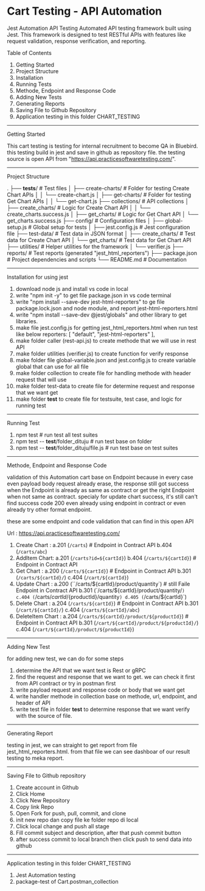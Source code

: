 # Cart Testing - API Automation

Jest Automation API Testing
Automated API testing framework built using Jest. This framework is designed to test RESTful APIs with features like request validation, response verification, and reporting.

Table of Contents
1. Getting Started
2. Project Structure
3. Installation
4. Running Tests
5. Methode, Endpoint and Response Code
6. Adding New Tests
7. Generating Reports
8. Saving File to Github Repository
9. Application testing in this folder CHART_TESTING

---------------------
Getting Started

This cart testing is testing for internal recruitment to become QA in Bluebird. this testing build in jest and save in github as repository file. the testing source is open API from "https://api.practicesoftwaretesting.com/".

---------------------
Project Structure

.
├── __tests__/                 # Test files
│   ├── create-charts/         # Folder for testing Create Chart APIs
│   │   └── create-chart.js
│   ├── get-charts/            # Folder for testing Get Chart APIs
│   │   └── get-chart.js
├── collections/               # API collections
│   ├── create_charts/         # Logic for Create Chart API
│   │   └── create_charts.success.js
│   ├── get_charts/            # Logic for Get Chart API
│       └── get_charts.success.js
├── config/                    # Configuration files
│   ├── global-setup.js        # Global setup for tests
│   ├── jest.config.js         # Jest configuration file
├── test-data/                 # Test data in JSON format
│   ├── create_charts/         # Test data for Create Chart API
│   └── get_charts/            # Test data for Get Chart API
├── utilities/                 # Helper utilities for the framework
│   └── verifier.js
├── reports/                   # Test reports (generated "jest_html_reporters")
├── package.json               # Project dependencies and scripts
└── README.md                  # Documentation

---------------------
Installation for using jest

1. download node js and install vs code in local
2. write "npm init -y" to get file package.json in vs code terminal
3. write "npm install --save-dev jest-html-reporters" to ge file package.lock.json and node module, and report jest-html-reporters.html
4. write "npm install --save-dev @jest/globals" and other library to get libraries.
5. make file jest.config.js for getting jest_html_reporters.html when run test like below
    reporters: [
        "default",
        "jest-html-reporters"
    ],
6. make folder caller (rest-api.js) to create methode that we will use in rest API
7. make folder utilities (verifier.js) to create function for verify response
8. make folder file global-variable.json and jest.config.js to create variable global that can use for all file
9. make folder collection to create file for handling methode with header request that will use
10. make folder test-data to create file for determine request and response that we want get
11. make folder __test__ to create file for testsuite, test case, and logic for running test

---------------------
Running Test

1. npm test                                     # run test all test suites
2. npm test -- __test__/folder_dituju           # run test base on folder
3. npm test -- __test__/folder_dituju/file.js   # run test base on test suites       

---------------------
Methode, Endpoint and Response Code

validation of this Automation cart base on Endpoint because in every case even payload body request already erase, the response still got success when the Endpoint is already as same as contract or get the right Endpoint when not same as contract. specialy for update chart success, it's still can't find success code 200 even already using endpoint in contract or even already try other format endpoint.

these are some endpoint and code validation that can find in this open API

Url : https://api.practicesoftwaretesting.com/

1. Create Chart : 
    a.201 (`/carts`)                # Endpoint in Contract API
    b.404 (`/carts/abc`)
2. AddItem Chart: 
    a.201 (`/carts?id=${cartId}`)
    b.404 (`/carts/${cartId}`)      # Endpoint in Contract API
3. Get Chart    : 
    a.200 (`/carts/${cartId}`)      # Endpoint in Contract API
    b.301 (`/carts/${cartId}/`)
    c.404 (`/cart/${cartId}`)
4. Update Chart : 
    a.200 (``/carts/${cartId}/product/quantity`)     # still Faile Endpoint in Contract API
    b.301 (`/carts/${cartId}/product/quantity/`)
    c.404 (`/carts/${cartId}/${productId}/quantity`)
    d.405 (`/carts/${cartId}`)
5. Delete Chart : 
    a.204 (`/carts/${cartId}`)      # Endpoint in Contract API
    b.301 (`/cart/${cartId}/`)
    c.404 (`/carts/${cartId}/abc`)
6. DeleteItem Chart : 
    a.204 (`/carts/${cartId}/product/${productId}`) # Endpoint in Contract API
    b.301 (`/cart/${cartId}/product/${productId}/`)
    c.404 (`/cart/${cartId}/product/${productId}`)

---------------------
Adding New Test

for adding new test, we can do for some steps
1. determine the API that we want test is Rest or gRPC
2. find the request and response that we want to get. we can check it first from API contract or try in postman first
3. write payload request and response code or body that we want get
4. write handler methode in collection base on methode, url, endpoint, and header of API
5. write test file in folder __test__ to determine response that we want verify with the source of file.

---------------------
Generating Report

testing in jest, we can straight to get report from file jest_html_reporters.html.
from that file we can see dashboar of our result testing to meka report.


---------------------
Saving File to Github repository

1. Create account in Github
2. Click Home
3. Click New Repository
4. Copy link Repo
5. Open Fork for push, pull, commit, and clone
6. init new repo dan copy file ke folder repo di local
7. Click local change and push all stage
8. Fill commit subject and description, after that push commit button
9. after success commit to local branch then click push to send data into github


--------------------
Application testing in this folder CHART_TESTING

1. Jest Automation testing 
2. package-test of Cart.postman_collection




